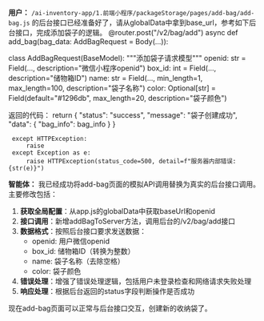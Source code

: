 **用户：** 
`/ai-inventory-app/1.前端小程序/packageStorage/pages/add-bag/add-bag.js` 的后台接口已经准备好了，请从globalData中拿到base_url，参考如下后台接口，完成添加袋子的逻辑。
 @router.post("/v2/bag/add") 
 async def add_bag(bag_data: AddBagRequest = Body(...)): 
 
 class AddBagRequest(BaseModel): 
     """添加袋子请求模型""" 
     openid: str = Field(..., description="微信小程序openid") 
     box_id: int = Field(..., description="储物箱ID") 
     name: str = Field(..., min_length=1, max_length=100, description="袋子名称") 
     color: Optional[str] = Field(default="#1296db", max_length=20, description="袋子颜色") 
 
 返回的代码： 
         return { 
             "status": "success", 
             "message": "袋子创建成功", 
             "data": { 
                 "bag_info": bag_info 
             } 
         } 
         
     except HTTPException: 
         raise 
     except Exception as e: 
         raise HTTPException(status_code=500, detail=f"服务器内部错误: {str(e)}")

**智能体：** 
我已经成功将add-bag页面的模拟API调用替换为真实的后台接口调用。主要修改包括：

1. **获取全局配置**：从app.js的globalData中获取baseUrl和openid
2. **接口调用**：新增addBagToServer方法，调用后台的/v2/bag/add接口
3. **数据格式**：按照后台接口要求发送数据：
   - openid: 用户微信openid
   - box_id: 储物箱ID（转换为整数）
   - name: 袋子名称（去除空格）
   - color: 袋子颜色
4. **错误处理**：增强了错误处理逻辑，包括用户未登录检查和网络请求失败处理
5. **响应处理**：根据后台返回的status字段判断操作是否成功

现在add-bag页面可以正常与后台接口交互，创建新的收纳袋了。